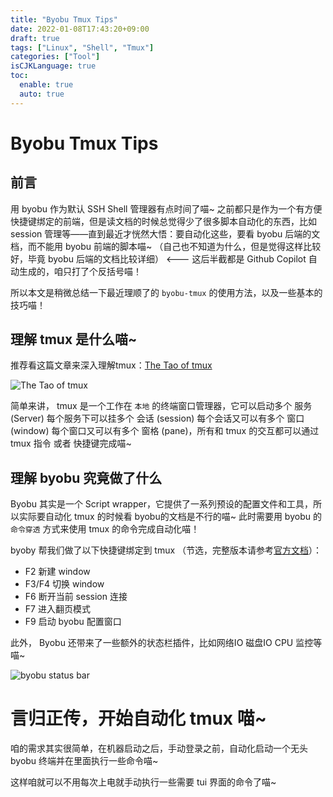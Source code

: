 ```yaml
---
title: "Byobu Tmux Tips"
date: 2022-01-08T17:43:20+09:00
draft: true
tags: ["Linux", "Shell", "Tmux"]
categories: ["Tool"]
isCJKLanguage: true
toc:
  enable: true
  auto: true
---
```


# Byobu Tmux Tips

## 前言

用 byobu 作为默认 SSH Shell 管理器有点时间了喵~ 之前都只是作为一个有方便快捷键绑定的前端，但是读文档的时候总觉得少了很多脚本自动化的东西，比如 session 管理等——直到最近才恍然大悟：要自动化这些，要看 byobu 后端的文档，而不能用 byobu 前端的脚本喵~ （自己也不知道为什么，但是觉得这样比较好，毕竟 byobu 后端的文档比较详细） <--- 这后半截都是 Github Copilot 自动生成的，咱只打了个反括号喵！

所以本文是稍微总结一下最近理顺了的 `byobu-tmux` 的使用方法，以及一些基本的技巧喵！

## 理解 tmux 是什么喵~

推荐看这篇文章来深入理解tmux：[The Tao of tmux](https://leanpub.com/the-tao-of-tmux/read)

![The Tao of tmux](https://d2sofvawe08yqg.cloudfront.net/the-tao-of-tmux/s_hero?1620552655)

简单来讲， tmux 是一个工作在 `本地` 的终端窗口管理器，它可以启动多个 服务 (Server) 每个服务下可以挂多个 会话 (session) 每个会话又可以有多个 窗口 (window) 每个窗口又可以有多个 窗格 (pane)，所有和 tmux 的交互都可以通过 tmux 指令 或者 快捷键完成喵~ 

## 理解 byobu 究竟做了什么

Byobu 其实是一个 Script wrapper，它提供了一系列预设的配置文件和工具，所以实际要自动化 tmux 的时候看 byobu的文档是不行的喵~ 此时需要用 byobu 的 `命令穿透` 方式来使用 tmux 的命令完成自动化喵！

byoby 帮我们做了以下快捷键绑定到 tmux （节选，完整版本请参考[官方文档](https://help.ubuntu.com/community/Byobu)）：

* F2 新建 window
* F3/F4 切换 window
* F6 断开当前 session 连接
* F7 进入翻页模式
* F9 启动 byobu 配置窗口

此外， Byobu 还带来了一些额外的状态栏插件，比如网络IO 磁盘IO CPU 监控等喵~

![byobu status bar](https://help.ubuntu.com/community/Byobu?action=AttachFile&do=get&target=bottom.png)

# 言归正传，开始自动化 tmux 喵~

咱的需求其实很简单，在机器启动之后，手动登录之前，自动化启动一个无头 byobu 终端并在里面执行一些命令喵~

这样咱就可以不用每次上电就手动执行一些需要 tui 界面的命令了喵~

